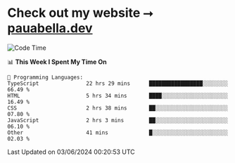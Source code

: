 # Check out my website ⭢ [pauabella.dev](https://pauabella.dev)

<!--START_SECTION:waka-->
![Code Time](http://img.shields.io/badge/Code%20Time-3%2C413%20hrs%2024%20mins-blue)

📊 **This Week I Spent My Time On** 

```text
💬 Programming Languages: 
TypeScript               22 hrs 29 mins      █████████████████░░░░░░░░   66.49 % 
HTML                     5 hrs 34 mins       ████░░░░░░░░░░░░░░░░░░░░░   16.49 % 
CSS                      2 hrs 38 mins       ██░░░░░░░░░░░░░░░░░░░░░░░   07.80 % 
JavaScript               2 hrs 3 mins        ██░░░░░░░░░░░░░░░░░░░░░░░   06.10 % 
Other                    41 mins             █░░░░░░░░░░░░░░░░░░░░░░░░   02.03 % 
```


 Last Updated on 03/06/2024 00:20:53 UTC
<!--END_SECTION:waka-->
